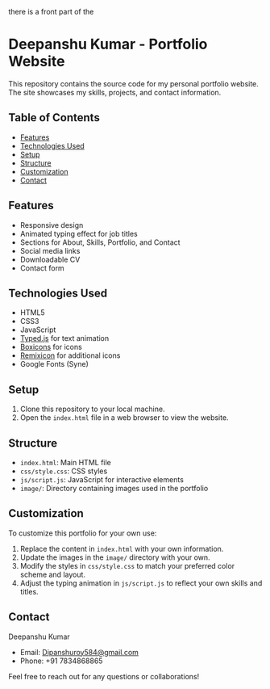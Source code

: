 there is a front part of the 
# Deepanshu Kumar - Portfolio Website

This repository contains the source code for my personal portfolio website. The site showcases my skills, projects, and contact information.

## Table of Contents

- [Features](#features)
- [Technologies Used](#technologies-used)
- [Setup](#setup)
- [Structure](#structure)
- [Customization](#customization)
- [Contact](#contact)

## Features

- Responsive design
- Animated typing effect for job titles
- Sections for About, Skills, Portfolio, and Contact
- Social media links
- Downloadable CV
- Contact form

## Technologies Used

- HTML5
- CSS3
- JavaScript
- [Typed.js](https://github.com/mattboldt/typed.js/) for text animation
- [Boxicons](https://boxicons.com/) for icons
- [Remixicon](https://remixicon.com/) for additional icons
- Google Fonts (Syne)

## Setup

1. Clone this repository to your local machine.
2. Open the `index.html` file in a web browser to view the website.

## Structure

- `index.html`: Main HTML file
- `css/style.css`: CSS styles
- `js/script.js`: JavaScript for interactive elements
- `image/`: Directory containing images used in the portfolio

## Customization

To customize this portfolio for your own use:

1. Replace the content in `index.html` with your own information.
2. Update the images in the `image/` directory with your own.
3. Modify the styles in `css/style.css` to match your preferred color scheme and layout.
4. Adjust the typing animation in `js/script.js` to reflect your own skills and titles.

## Contact

Deepanshu Kumar
- Email: Dipanshuroy584@gmail.com
- Phone: +91 7834868865

Feel free to reach out for any questions or collaborations!
